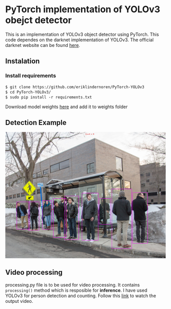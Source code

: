 # PyTorch implementation of YOLOv3 obejct detector

This is an implementation of YOLOv3 object detector using PyTorch. This code dependes on the darknet
implementation of YOLOv3. The official darknet website can be found [here](https://pjreddie.com/darknet/yolo/).

## Instalation

### Install requirements
```
$ git clone https://github.com/eriklindernoren/PyTorch-YOLOv3
$ cd PyTorch-YOLOv3/
$ sudo pip install -r requirements.txt
```
Download model weights [here](https://pjreddie.com/media/files/yolov3.weights) and add it to weights folder  

## Detection Example
![](images/output3.jpg)

## Video processing

processing.py file is to be used for video processing. It contains `processing()` method which is resposible for **inference**.
I have used YOLOv3 for person detection and counting. Follow this [link](https://www.youtube.com/watch?v=Q32LtQBxNM4&feature=youtu.be&fbclid=IwAR0JcQ4nSZO9pk2ZQ40b0MRuJPgtY1lVb2fK5IbbC9npPsoIsYceP-tBExo) to watch the output video.
